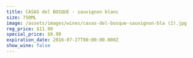 ```yaml
---
title: CASAS del BOSQUE - sauvignon blanc
size: 750ML
image: /assets/images/wines/casas-del-bosque-sauvignon-bla (2).jpg
reg_price: $11.99
special_price: $9.99
expiration_date: 2016-07-27T00:00:00.000Z
show_wine: false
---
```



